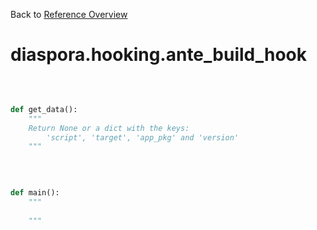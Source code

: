 
Back to [Reference Overview](https://github.com/pyrustic/diaspora/blob/master/docs/reference/README.md)

# diaspora.hooking.ante\_build\_hook



<br>


```python

def get_data():
    """
    Return None or a dict with the keys:
        'script', 'target', 'app_pkg' and 'version'
    """

```

<br>

```python

def main():
    """
    
    """

```

